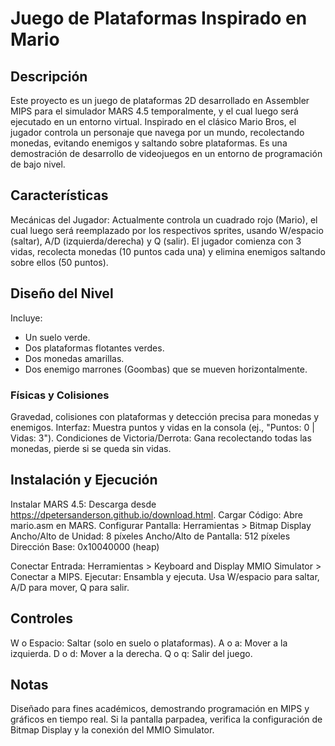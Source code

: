 # Juego de Plataformas Inspirado en Mario
## Descripción
Este proyecto es un juego de plataformas 2D desarrollado en Assembler MIPS para el simulador MARS 4.5 temporalmente, y el cual luego será ejecutado en un entorno virtual. Inspirado en el clásico Mario Bros, el jugador controla un personaje que navega por un mundo, recolectando monedas, evitando enemigos y saltando sobre plataformas. Es una demostración de desarrollo de videojuegos en un entorno de programación de bajo nivel.


## Características
Mecánicas del Jugador: Actualmente controla un cuadrado rojo (Mario), el cual luego será reemplazado por los respectivos sprites, usando W/espacio (saltar), A/D (izquierda/derecha) y Q (salir). El jugador comienza con 3 vidas, recolecta monedas (10 puntos cada una) y elimina enemigos saltando sobre ellos (50 puntos).


## Diseño del Nivel 
Incluye:
- Un suelo verde.
- Dos plataformas flotantes verdes.
- Dos monedas amarillas.
- Dos enemigo marrones (Goombas) que se mueven horizontalmente.


### Físicas y Colisiones
Gravedad, colisiones con plataformas y detección precisa para monedas y enemigos.
Interfaz: Muestra puntos y vidas en la consola (ej., "Puntos: 0 | Vidas: 3").
Condiciones de Victoria/Derrota: Gana recolectando todas las monedas, pierde si se queda sin vidas.


## Instalación y Ejecución
Instalar MARS 4.5: Descarga desde https://dpetersanderson.github.io/download.html.
Cargar Código: Abre mario.asm en MARS.
Configurar Pantalla:
Herramientas > Bitmap Display
Ancho/Alto de Unidad: 8 píxeles
Ancho/Alto de Pantalla: 512 píxeles
Dirección Base: 0x10040000 (heap)

Conectar Entrada: Herramientas > Keyboard and Display MMIO Simulator > Conectar a MIPS.
Ejecutar: Ensambla y ejecuta. Usa W/espacio para saltar, A/D para mover, Q para salir.


## Controles
W o Espacio: Saltar (solo en suelo o plataformas).
A o a: Mover a la izquierda.
D o d: Mover a la derecha.
Q o q: Salir del juego.

## Notas
Diseñado para fines académicos, demostrando programación en MIPS y gráficos en tiempo real. Si la pantalla parpadea, verifica la configuración de Bitmap Display y la conexión del MMIO Simulator.
